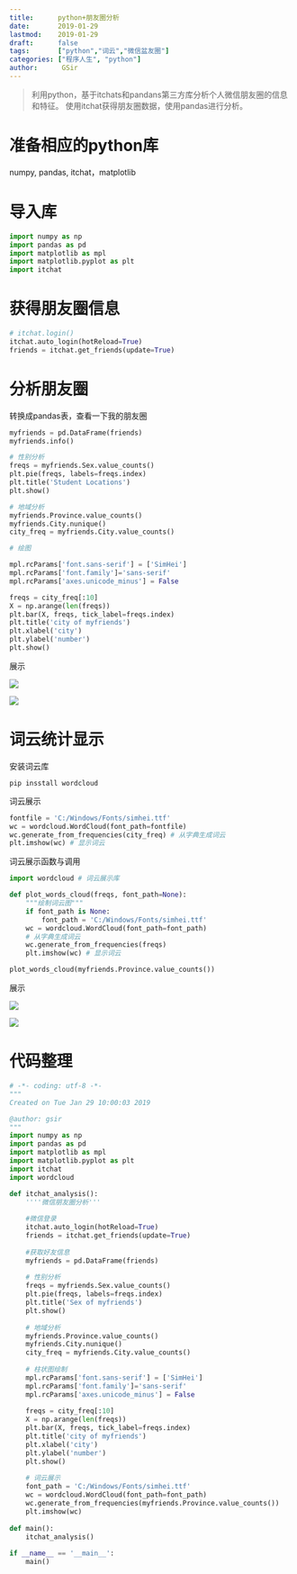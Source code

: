 ```yaml
---
title:      python+朋友圈分析
date:       2019-01-29
lastmod:    2019-01-29
draft:      false
tags:       ["python","词云","微信盆友圈"]
categories: ["程序人生", "python"]
author:      GSir
---
```


> 利用python，基于itchats和pandans第三方库分析个人微信朋友圈的信息和特征。
> 使用itchat获得朋友圈数据，使用pandas进行分析。

<!--more-->

# 准备相应的python库

numpy, pandas, itchat，matplotlib

# 导入库

```python
import numpy as np
import pandas as pd
import matplotlib as mpl
import matplotlib.pyplot as plt
import itchat
```

# 获得朋友圈信息

```python
# itchat.login()
itchat.auto_login(hotReload=True)
friends = itchat.get_friends(update=True)

```

# 分析朋友圈

转换成pandas表，查看一下我的朋友圈

```python
myfriends = pd.DataFrame(friends)
myfriends.info()

# 性别分析
freqs = myfriends.Sex.value_counts()
plt.pie(freqs, labels=freqs.index)
plt.title('Student Locations')
plt.show()

# 地域分析
myfriends.Province.value_counts()
myfriends.City.nunique()
city_freq = myfriends.City.value_counts()

# 绘图

mpl.rcParams['font.sans-serif'] = ['SimHei']
mpl.rcParams['font.family']='sans-serif'  
mpl.rcParams['axes.unicode_minus'] = False 

freqs = city_freq[:10]
X = np.arange(len(freqs))
plt.bar(X, freqs, tick_label=freqs.index)
plt.title('city of myfriends') 
plt.xlabel('city') 
plt.ylabel('number') 
plt.show()

```

展示

![](../images/2019012901.png)

![](../images/2019012902.png)

# 词云统计显示

安装词云库
```shell
pip insstall wordcloud
```

词云展示
```python
fontfile = 'C:/Windows/Fonts/simhei.ttf'
wc = wordcloud.WordCloud(font_path=fontfile)
wc.generate_from_frequencies(city_freq) # 从字典生成词云
plt.imshow(wc) # 显示词云
```

词云展示函数与调用

```python
import wordcloud # 词云展示库

def plot_words_cloud(freqs, font_path=None):
    """绘制词云图"""
    if font_path is None:
        font_path = 'C:/Windows/Fonts/simhei.ttf'
    wc = wordcloud.WordCloud(font_path=font_path)
    # 从字典生成词云
    wc.generate_from_frequencies(freqs) 
    plt.imshow(wc) # 显示词云
```

```python
plot_words_cloud(myfriends.Province.value_counts())
```

展示

![](../images/2019012903.png)

![](../images/2019012904.png)

# 代码整理

```python
# -*- coding: utf-8 -*-
"""
Created on Tue Jan 29 10:00:03 2019

@author: gsir
"""
import numpy as np
import pandas as pd
import matplotlib as mpl
import matplotlib.pyplot as plt
import itchat
import wordcloud

def itchat_analysis():
    ''''微信朋友圈分析'''
    
    #微信登录
    itchat.auto_login(hotReload=True)
    friends = itchat.get_friends(update=True)
    
    #获取好友信息
    myfriends = pd.DataFrame(friends)
    
    # 性别分析
    freqs = myfriends.Sex.value_counts()
    plt.pie(freqs, labels=freqs.index)
    plt.title('Sex of myfriends')
    plt.show()
    
    # 地域分析
    myfriends.Province.value_counts()
    myfriends.City.nunique()
    city_freq = myfriends.City.value_counts()
    
    # 柱状图绘制
    mpl.rcParams['font.sans-serif'] = ['SimHei']
    mpl.rcParams['font.family']='sans-serif'  
    mpl.rcParams['axes.unicode_minus'] = False 
    
    freqs = city_freq[:10]
    X = np.arange(len(freqs))
    plt.bar(X, freqs, tick_label=freqs.index)
    plt.title('city of myfriends') 
    plt.xlabel('city') 
    plt.ylabel('number') 
    plt.show()
    
    # 词云展示
    font_path = 'C:/Windows/Fonts/simhei.ttf'
    wc = wordcloud.WordCloud(font_path=font_path)
    wc.generate_from_frequencies(myfriends.Province.value_counts()) 
    plt.imshow(wc)
    
def main():
    itchat_analysis()
    
if __name__ == '__main__':
    main()
```



